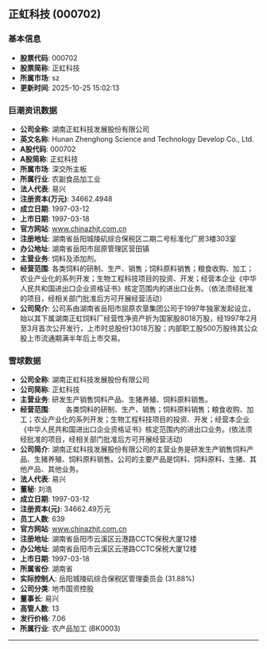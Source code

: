 ## 正虹科技 (000702)

### 基本信息

- **股票代码**: 000702
- **股票简称**: 正虹科技
- **所属市场**: sz
- **更新时间**: 2025-10-25 15:02:13

### 巨潮资讯数据

- **公司全称**: 湖南正虹科技发展股份有限公司
- **英文名称**: Hunan Zhenghong Science and Technology Develop Co., Ltd.
- **A股代码**: 000702
- **A股简称**: 正虹科技
- **所属市场**: 深交所主板
- **所属行业**: 农副食品加工业
- **法人代表**: 易兴
- **注册资本(万元)**: 34662.4948
- **成立日期**: 1997-03-12
- **上市日期**: 1997-03-18
- **官方网站**: www.chinazhjt.com.cn
- **注册地址**: 湖南省岳阳城陵矶综合保税区二期二号标准化厂房3楼303室
- **办公地址**: 湖南省岳阳市屈原管理区营田镇
- **主营业务**: 饲料及添加剂。
- **经营范围**: 各类饲料的研制、生产、销售；饲料原料销售；粮食收购、加工；农业产业化的系列开发；生物工程科技项目的投资、开发；经营本企业《中华人民共和国进出口企业资格证书》核定范围内的进出口业务。（依法须经批准的项目，经相关部门批准后方可开展经营活动）
- **公司简介**: 公司系由湖南省岳阳市屈原农垦集团公司于1997年独家发起设立，始以其下属湖南正虹饲料厂经营性净资产折为国家股8018万股，经1997年2月至3月首次公开发行，上市时总股份13018万股；内部职工股500万股待其公众股上市流通期满半年后上市交易。

### 雪球数据

- **公司全称**: 湖南正虹科技发展股份有限公司
- **公司简称**: 正虹科技
- **主营业务**: 研发生产销售饲料产品、生猪养殖、饲料原料销售。
- **经营范围**: 　　各类饲料的研制、生产、销售；饲料原料销售；粮食收购、加工；农业产业化的系列开发；生物工程科技项目的投资、开发；经营本企业《中华人民共和国进出口企业资格证书》核定范围内的进出口业务。(依法须经批准的项目，经相关部门批准后方可开展经营活动)
- **公司简介**: 湖南正虹科技发展股份有限公司的主营业务是研发生产销售饲料产品、生猪养殖、饲料原料销售。公司的主要产品是饲料、饲料原料、生猪、其他产品、其他业务。
- **法人代表**: 易兴
- **董秘**: 刘浩
- **成立日期**: 1997-03-12
- **注册资本(元)**: 34662.49万元
- **员工人数**: 639
- **官方网站**: www.chinazhjt.com.cn
- **注册地址**: 湖南省岳阳市云溪区云港路CCTC保税大厦12楼
- **办公地址**: 湖南省岳阳市云溪区云港路CCTC保税大厦12楼
- **上市日期**: 1997-03-18
- **所属省份**: 湖南省
- **实际控制人**: 岳阳城陵矶综合保税区管理委员会 (31.88%)
- **公司分类**: 地市国资控股
- **董事长**: 易兴
- **高管人数**: 13
- **发行价格**: 7.06
- **所属行业**: 农产品加工 (BK0003)

---